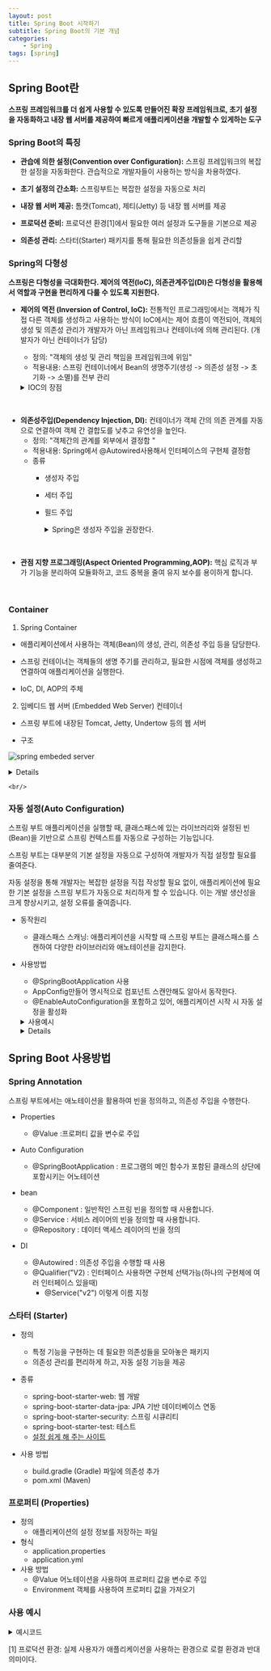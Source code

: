 ```yaml
---
layout: post
title: Spring Boot 시작하기
subtitle: Spring Boot의 기본 개념
categories:  
    - Spring
tags: [spring]
---
```

## Spring Boot란

**스프링 프레임워크를 더 쉽게 사용할 수 있도록 만들어진 확장 프레임워크로, 초기 설정을 자동화하고 내장 웹 서버를 제공하여 빠르게 애플리케이션을 개발할 수 있게하는 도구**

### Spring Boot의 특징

- **관습에 의한 설정(Convention over Configuration):** 스프링 프레임워크의 복잡한 설정을 자동화한다. 관습적으로 개발자들이 사용하는 방식을 차용하였다.

- **초기 설정의 간소화:** 스프링부트는 복잡한 설정을 자동으로 처리

- **내장 웹 서버 제공:** 톰캣(Tomcat), 제티(Jetty) 등 내장 웹 서버를 제공

- **프로덕션 준비:** 프로덕션 환경[1]에서 필요한 여러 설정과 도구들을 기본으로 제공


- **의존성 관리:** 스타터(Starter) 패키지를 통해 필요한 의존성들을 쉽게 관리할


### Spring의 다형성

**스프링은 다형성을 극대화한다. 제어의 역전(IoC), 의존관계주입(DI)은 다형성을 활용해서 역할과 구현을 편리하게 다룰 수 있도록 지원한다.**

- **제어의 역전 (Inversion of Control, IoC):** 전통적인 프로그래밍에서는 객체가 직접 다른 객체를 생성하고 사용하는 방식이 IoC에서는 제어 흐름이 역전되어, 객체의 생성 및 의존성 관리가 개발자가 아닌 프레임워크나 컨테이너에 의해 관리된다. (개발자가 아닌 컨테이너가 담당)
    - 정의: "객체의 생성 및 관리 책임을 프레임워크에 위임"
    - 적용내용: 스프링 컨테이너에서 Bean의 생명주기(생성 -> 의존성 설정 -> 초기화 -> 소멸)를 전부 관리

    <details>
    <summary>IOC의 장점</summary>
    <div markdown="1">

    - 유연성 증가: 의존 관계가 느슨해져 변경에 유연하게 대응할 수 있습니다. 

    - 재사용성 증가: 인터페이스 기반으로 개발하여 코드 재사용성을 높일 수 있습니다.

    - 관심사 분리: 객체 생성과 사용을 분리하여 코드를 더욱 명확하게 만들 수 있습니다.
    - 
    </div>
    </details>

<br/>

- **의존성주입(Dependency Injection, DI):** 컨테이너가 객체 간의 의존 관계를 자동으로 연결하여 객체 간 결합도를 낮추고 유연성을 높인다.
    - 정의: "객체간의 관계를 외부에서 결정함 "
    - 적용내용: Spring에서 @Autowired사용해서 인터페이스의 구현체 결정함
    - 종류
        - 생성자 주입 
        - 세터 주입
        - 필드 주입
            <details>
            <summary>Spring은 생성자 주입을 권장한다.</summary>
            <div markdown="1">

            - 불변성 보장 
            - 순환참조를 컴파일 타임에 잡아 낼 수 있다.
            - 테스트 케이스 작성 시 목킹(Mocking) 하기도 쉽다.
            
            </div>
            </details>

<br/>

- **관점 지향 프로그래밍(Aspect Oriented Programming,AOP):** 핵심 로직과 부가 기능을 분리하여 모듈화하고, 코드 중복을 줄여 유지 보수를 용이하게 합니다.

<br/>

### Container

1. Spring Container

- 애플리케이션에서 사용하는 객체(Bean)의 생성, 관리, 의존성 주입 등을 담당한다. 
  
- 스프링 컨테이너는 객체들의 생명 주기를 관리하고, 필요한 시점에 객체를 생성하고 연결하여 애플리케이션을 실행한다.

- IoC, DI, AOP의 주체 

2. 임베디드 웹 서버 (Embedded Web Server) 컨테이너

- 스프링 부트에 내장된 Tomcat, Jetty, Undertow 등의 웹 서버

- 구조

![spring embeded server]({{site.url}}/PostImages/2024-06-18-spring_boot_intro/1.png)

  <details>
    <summary>Details</summary>
    <div markdown="1">

    1. 사용자(User): 사용자가 웹 애플리케이션에 요청을 보냅니다.

    2. 임베디드 웹 서버(Embedded Web Server): 스프링부트의 내장 웹 서버(Tomcat, Jetty, Undertow)가 요청을 받아들입니다.

    3. 서블릿(Servlet): 내장 웹 서버는 서블릿 컨테이너를 통해 요청을 처리합니다.

    4. 디스패처 서블릿(DispatcherServlet): 서블릿 컨테이너는 요청을 스프링의 DispatcherServlet으로 전달합니다. DispatcherServlet은 요청의 중심 허브 역할을 합니다.

    5. 핸들러 매핑(HandlerMapping): DispatcherServlet은 HandlerMapping을 사용하여 어떤 컨트롤러가 요청을 처리할지 결정합니다.

    6. 컨트롤러(@Controller): 핸들러 매핑에 따라 요청을 처리할 컨트롤러가 결정되고, 해당 컨트롤러가 요청을 처리합니다.

    7. 서비스 레이어(Service Layer): 컨트롤러는 비즈니스 로직을 처리하기 위해 서비스 레이어를 호출합니다.

    8. 레포지토리 레이어(Repository Layer): 서비스 레이어는 데이터베이스 작업을 위해 레포지토리 레이어를 호출합니다.

    9. 뷰 리졸버(ViewResolver): 요청 처리 후, DispatcherServlet은 ViewResolver를 사용하여 응답할 뷰를 결정합니다.

    10. 뷰(View): 최종적으로 결정된 뷰를 통해 사용자에게 응답이 전송됩니다.

    </div>
  </details>

    <br/>

### 자동 설정(Auto Configuration) 

스프링 부트 애플리케이션을 실행할 때, 클래스패스에 있는 라이브러리와 설정된 빈(Bean)을 기반으로 스프링 컨텍스트를 자동으로 구성하는 기능입니다.

스프링 부트는 대부분의 기본 설정을 자동으로 구성하여 개발자가 직접 설정할 필요를 줄여준다.

자동 설정을 통해 개발자는 복잡한 설정을 직접 작성할 필요 없이, 애플리케이션에 필요한 기본 설정을 스프링 부트가 자동으로 처리하게 할 수 있습니다. 이는 개발 생산성을 크게 향상시키고, 설정 오류를 줄여줍니다.


- 동작원리
    - 클래스패스 스캐닝: 애플리케이션을 시작할 때 스프링 부트는 클래스패스를 스캔하여 다양한 라이브러리와 애노테이션을 감지한다.

- 사용방법
    - @SpringBootApplication 사용
    - AppConfig만들어 명시적으로 컴포넌트 스캔안해도 알아서 동작한다.
    - @EnableAutoConfiguration을 포함하고 있어, 애플리케이션 시작 시 자동 설정을 활성화

  <details>
    <summary>사용예시</summary>
    <div markdown="1">

    ```java
    import org.springframework.boot.SpringApplication;
    import org.springframework.boot.autoconfigure.SpringBootApplication;

    @SpringBootApplication
    public class SpringBootApplication {
        public static void main(String[] args) {
            SpringApplication.run(MySpringBootApplication.class, args);
        }
    }
    ```
    </div>
  </details>


  <details>
    <summary>Details</summary>
    <div markdown="1">

    - @SpringBootApplication
        - 역할
            - 프로그램의 메인 함수가 포함된 클래스의 상단에 포함시키는 어노테이션
            - @EnableAutoConfiguration을 포함하고 있어, 애플리케이션 시작 시 **자동 설정을 활성화**한다.

    - SpringApplication.run(MySpringBootApplication.class, args);
        - 역할
            - 스프링 부트 애플리케이션을 실행하기 위한 핵심 메서드
            - 스프링 부트 애플리케이션을 시작
            - 스프링 컨텍스트(ApplicationContext)를 초기화 
            - 필요한 모든 자동 설정을 구성

        - 수행 과정

            1. 스프링 애플리케이션 초기화
            SpringApplication 클래스는 스프링 부트 애플리케이션의 부트스트래핑(Bootstrapping, 시동시킨다는 뜻)과 실행을 담당하는 클래스입니다. run 메서드는 애플리케이션을 시작하고 실행하는 역할을 합니다.

            2. 애플리케이션 컨텍스트 생성
            SpringApplication.run() 메서드는 스프링 애플리케이션 컨텍스트(ApplicationContext)를 생성하고 초기화합니다. 애플리케이션 컨텍스트는 스프링의 IoC 컨테이너로, 빈(Bean)을 관리하고 의존성을 주입하는 역할을 합니다.

            3. 애플리케이션 클래스 인식
            MySpringBootApplication.class는 스프링 부트 애플리케이션의 메인 클래스를 지정합니다. 이 클래스는 보통 @SpringBootApplication 애노테이션이 붙어 있으며, 애플리케이션의 설정을 정의합니다.

            4. 명령줄 인수 처리
            args는 메인 메서드에서 전달된 명령줄 인수입니다. 이 인수들은 스프링 부트 애플리케이션의 설정에 사용할 수 있습니다.

            5. 자동 설정 및 빈 등록
            SpringApplication.run() 메서드는 자동 설정을 활성화하고, 애플리케이션 컨텍스트에 필요한 빈을 등록합니다. 이를 통해 개발자는 최소한의 설정으로 애플리케이션을 시작할 수 있습니다.
    </div>
  </details>


## Spring Boot 사용방법

### Spring Annotation

스프링 부트에서는 애노테이션을 활용하여 빈을 정의하고, 의존성 주입을 수행한다.

- Properties
    - @Value :프로퍼티 값을 변수로 주입

- Auto Configuration
    - @SpringBootApplication
        : 프로그램의 메인 함수가 포함된 클래스의 상단에 포함시키는 어노테이션

- bean
    - @Component : 일반적인 스프링 빈을 정의할 때 사용합니다.
    - @Service : 서비스 레이어의 빈을 정의할 때 사용합니다.
    - @Repository : 데이터 액세스 레이어의 빈을 정의

- DI
    - @Autowired : 의존성 주입을 수행할 때 사용
    - @Qualifier("V2) : 인터페이스 사용하면 구현체 선택가능(하나의 구현체에 여러 인터페이스 있을때)
        - @Service("v2") 이렇게 이름 지정

### 스타터 (Starter)

- 정의
    - 특정 기능을 구현하는 데 필요한 의존성들을 모아놓은 패키지
    - 의존성 관리를 편리하게 하고, 자동 설정 기능을 제공
- 종류
    - spring-boot-starter-web: 웹 개발
    - spring-boot-starter-data-jpa: JPA 기반 데이터베이스 연동
    - spring-boot-starter-security: 스프링 시큐리티
    - spring-boot-starter-test: 테스트
    - [설정 쉽게 해 주는 사이트](https://start.spring.io/)

- 사용 방법
    - build.gradle (Gradle) 파일에 의존성 추가
    - pom.xml (Maven) 


### 프로퍼티 (Properties)

- 정의
    - 애플리케이션의 설정 정보를 저장하는 파일
- 형식
    - application.properties
    - application.yml
- 사용 방법
    - @Value 어노테이션을 사용하여 프로퍼티 값을 변수로 주입
    - Environment 객체를 사용하여 프로퍼티 값을 가져오기


### 사용 예시

<details>
  <summary>예시코드</summary>
  <div markdown="1">

    ```java
    // UserService.java
    @Service
    public class UserServiceImpl implements UserService {
        private final UserRepository userRepository;
            private final PostService postService;
            
            // 이게 끝이다.
        @Autowired
        public UserService(UserRepository userRepository, PostService postService) {
            this.userRepository = userRepository; // 스프링이 UserRepositoryImpl 클래스를 주입해준다.
            this.postService = postService; // 스프링이 PostServiceImpl 클래스를 주입해준다.
        }
        // ... some code~~~~
    }

    // UserRepository.java
    @Repository
    public interface UserRepository {
        void findById(int id);
        // some code.. ~~
    }

    // UserService.java
    public interface UserService {
        // ... some code ~~~
    }

    // PostService
    public interface PostService {
        // ... some code ~~~
    }

    // PostServiceImpl
    @Service
    public class PostServiceImpl implements PostService {
            // .. do something!
    }

    ```
  </div>
</details>






[1] 프로덕션 환경: 실제 사용자가 애플리케이션을 사용하는 환경으로 로컬 환경과 반대의미이다. 



